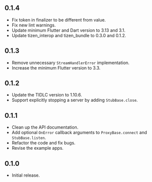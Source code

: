 ## 0.1.4

* Fix token in finalizer to be different from value.
* Fix new lint warnings.
* Update minimum Flutter and Dart version to 3.13 and 3.1.
* Update tizen_interop and tizen_bundle to 0.3.0 and 0.1.2.

## 0.1.3

* Remove unnecessary `StreamHandlerError` implementation.
* Increase the minimum Flutter version to 3.3.

## 0.1.2

* Update the TIDLC version to 1.10.6.
* Support explicitly stopping a server by adding `StubBase.close`.

## 0.1.1

* Clean up the API documentation.
* Add optional `OnError` callback arguments to `ProxyBase.connect` and `StubBase.listen`.
* Refactor the code and fix bugs.
* Revise the example apps.

## 0.1.0

* Initial release.

